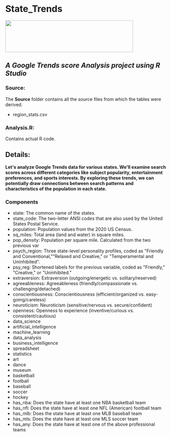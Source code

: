 # State_Trends
<img src="https://alidropship.com/wp-content/uploads/webp/2019/08/Google_Trends_02_jpg.webp" width=400 height=100>

## *A Google Trends score Analysis project using R Studio*

### Source:
The **Source** folder contains all the source files from which the tables were derived. <br>
* region_stats.csv <br>

### Analysis.R:
Contains actual R code. <br>

## Details:
**Let's analyze Google Trends data for various states. We'll examine search scores across different categories like subject popularity, entertainment preferences, and sports interests. By exploring these trends, we can potentially draw connections between search patterns and characteristics of the population in each state.** <br>

### Components
- state: The common name of the states.
- state_code: The two-letter ANSI codes that are also used by the United States Postal Service.
- population: Population values from the 2020 US Census.
- sq_miles: Total area (land and water) in square miles.
- pop_density: Population per square mile. Calculated from the two previous var
- psych_region: Three state-level personality profiles, coded as "Friendly and Conventional,""Relaxed and Creative," or "Temperamental and Uninhibited".
- psy_reg: Shortened labels for the previous variable, coded as "Friendly," "Creative," or "Uninhibited."
- extraversion: Extraversion (outgoing/energetic vs. solitary/reserved)
- agreeableness: Agreeableness (friendly/compassionate vs. challenging/detached)
- conscientiousness: Conscientiousness (efficient/organized vs. easy-going/careless)
- neuroticism: Neuroticism (sensitive/nervous vs. secure/confident)
- openness: Openness to experience (inventive/curious vs. consistent/cautious)
- data_science
- artificial_intelligence
- machine_learning
- data_analysis
- business_intelligence
- spreadsheet
- statistics
- art
- dance
- museum
- basketball
- football
- baseball
- soccer
- hockey
- has_nba: Does the state have at least one NBA basketball team
- has_nfl: Does the state have at least one NFL (American) football team
- has_mlb: Does the state have at least one MLB baseball team
- has_mls: Does the state have at least one MLS soccer team
- has_any: Does the state have at least one of the above professional teams
